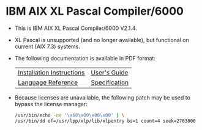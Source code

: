 # IBM AIX XL Pascal Compiler/6000

* This is IBM AIX XL Pascal Compiler/6000 V2.1.4.

* XL Pascal is unsupported (and no longer available), but functional on current (AIX 7.3) systems.

* The following documentation is available in PDF format:

  <table>
  <tr>
   <td><A HREF="https://raw.githubusercontent.com/johnsonjh/xlp/master/PDF/xlpinst.pdf">Installation Instructions</A></td>
   <td><A HREF="https://raw.githubusercontent.com/johnsonjh/xlp/master/PDF/xlpug.pdf">User's Guide</A></td>
  </tr>
  <tr>
   <td><A HREF="https://raw.githubusercontent.com/johnsonjh/xlp/master/PDF/xlpref.pdf">Language Reference</A></td>
   <td><A HREF="https://raw.githubusercontent.com/johnsonjh/xlp/master/PDF/xlplps.pdf">Specification<A></td>
  </tr>
  </table>

* Because licenses are unavailable, the following patch may be used to bypass the license manager:

  ```sh
  /usr/bin/echo -ne '\x60\x00\x00\x00' | \
  /usr/bin/dd of=/usr/lpp/xlp/lib/xlpentry bs=1 count=4 seek=2703800 conv=notrunc
  ```
